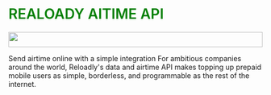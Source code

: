 <h1 style="color:green; font-weight:600;">REALOADY AITIME API</h1>
<img src="https://cdn.reloadly.com/assets/images/logo.svg" style="width:100%; height:30px;"/>
<p>Send airtime online with a simple integration
For ambitious companies around the world, Reloadly's data and airtime API makes topping up prepaid mobile users as simple, borderless, and programmable as the rest of the internet.</p>
